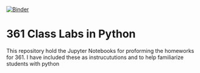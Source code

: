 [![Binder](https://mybinder.org/badge_logo.svg)](https://mybinder.org/v2/gh/CSSFrancis/361/main)
# 361 Class Labs in Python

This repository hold the Jupyter Notebooks for proforming the homeworks for 361.  I have included these as instrucututions and to help familiarize
students with python


